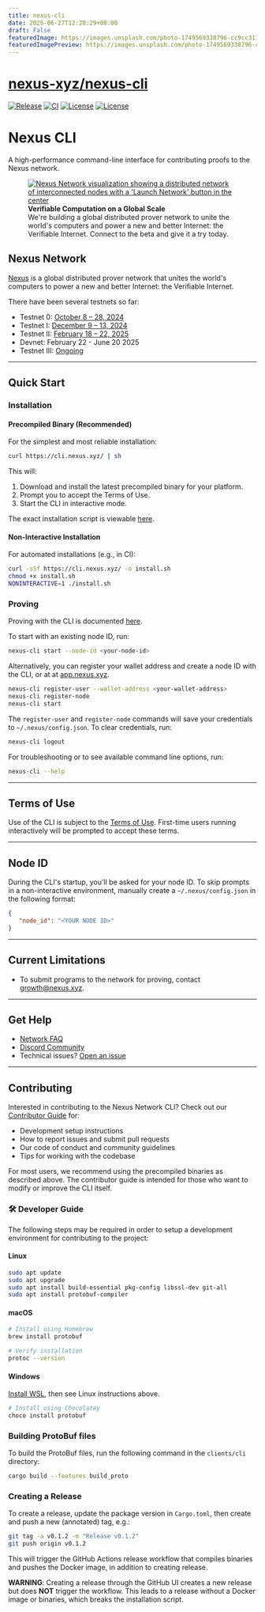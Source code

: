 ```yaml
---
title: nexus-cli
date: 2025-06-27T12:28:29+08:00
draft: False
featuredImage: https://images.unsplash.com/photo-1749569338796-cc9cc311467d?ixid=M3w0NjAwMjJ8MHwxfHJhbmRvbXx8fHx8fHx8fDE3NTA5OTg0NTF8&ixlib=rb-4.1.0
featuredImagePreview: https://images.unsplash.com/photo-1749569338796-cc9cc311467d?ixid=M3w0NjAwMjJ8MHwxfHJhbmRvbXx8fHx8fHx8fDE3NTA5OTg0NTF8&ixlib=rb-4.1.0
---
```


# [nexus-xyz/nexus-cli](https://github.com/nexus-xyz/nexus-cli)

[![Release](https://img.shields.io/github/v/release/nexus-xyz/nexus-cli.svg)](https://github.com/nexus-xyz/nexus-cli/releases)
[![CI](https://github.com/nexus-xyz/nexus-cli/actions/workflows/ci.yml/badge.svg)](https://github.com/nexus-xyz/nexus-cli/actions)
[![License](https://img.shields.io/badge/License-Apache_2.0-green.svg)](https://github.com/nexus-xyz/nexus-cli/blob/main/LICENSE-APACHE)
[![License](https://img.shields.io/badge/License-MIT-green.svg)](https://github.com/nexus-xyz/nexus-cli/blob/main/LICENSE-MIT)

# Nexus CLI

A high-performance command-line interface for contributing proofs to the Nexus network.

<figure>
    <a href="https://beta.nexus.xyz/">
        <img src="assets/images/nexus-network-image.png" alt="Nexus Network visualization showing a distributed network of interconnected nodes with a 'Launch Network' button in the center">
    </a>
    <figcaption>
        <strong>Verifiable Computation on a Global Scale</strong><br>
        We're building a global distributed prover network to unite the world's computers and power a new and better Internet: the Verifiable Internet. Connect to the beta and give it a try today.
    </figcaption>
</figure>

## Nexus Network

[Nexus](https://nexus.xyz/) is a global distributed prover network that unites the world's computers to power a new and
better Internet: the Verifiable Internet.

There have been several testnets so far:

- Testnet 0: [October 8 – 28, 2024](https://blog.nexus.xyz/nexus-launches-worlds-first-open-prover-network/)
- Testnet I: [December 9 – 13, 2024](https://blog.nexus.xyz/the-new-nexus-testnet-is-live/)
- Testnet II: [February 18 – 22, 2025](https://blog.nexus.xyz/testnet-ii-is-open/)
- Devnet: February 22 - June 20 2025
- Testnet III: [Ongoing](https://blog.nexus.xyz/live-everywhere/)

---

## Quick Start

### Installation

#### Precompiled Binary (Recommended)

For the simplest and most reliable installation:

```bash
curl https://cli.nexus.xyz/ | sh
```

This will:
1. Download and install the latest precompiled binary for your platform.
2. Prompt you to accept the Terms of Use.
3. Start the CLI in interactive mode.

The exact installation script is viewable [here](./public/install.sh).

#### Non-Interactive Installation

For automated installations (e.g., in CI):

```bash
curl -sSf https://cli.nexus.xyz/ -o install.sh
chmod +x install.sh
NONINTERACTIVE=1 ./install.sh
```

### Proving

Proving with the CLI is documented [here](https://docs.nexus.xyz/layer-1/testnet/cli-node).

To start with an existing node ID, run:

```bash
nexus-cli start --node-id <your-node-id>
```

Alternatively, you can register your wallet address and create a node ID with the CLI, or at at [app.nexus.xyz](https://app.nexus.xyz).

```bash
nexus-cli register-user --wallet-address <your-wallet-address>
nexus-cli register-node
nexus-cli start
```

The `register-user` and `register-node` commands will save your credentials to `~/.nexus/config.json`. To clear credentials, run:

```bash
nexus-cli logout
```

For troubleshooting or to see available command line options, run:

```bash
nexus-cli --help
```

---

## Terms of Use

Use of the CLI is subject to the [Terms of Use](https://nexus.xyz/terms-of-use).
First-time users running interactively will be prompted to accept these terms.

---

## Node ID

During the CLI's startup, you'll be asked for your node ID. To skip prompts in a
non-interactive environment, manually create a `~/.nexus/config.json` in the
following format:

```json
{
   "node_id": "<YOUR NODE ID>"
}
```

---

## Current Limitations

- To submit programs to the network for proving, contact
  [growth@nexus.xyz](mailto:growth@nexus.xyz).

---

## Get Help

- [Network FAQ](https://docs.nexus.xyz/layer-1/network-devnet/faq)
- [Discord Community](https://discord.gg/nexus-xyz)
- Technical issues? [Open an issue](https://github.com/nexus-xyz/nexus-cli/issues)

---

## Contributing

Interested in contributing to the Nexus Network CLI? Check out our
[Contributor Guide](./CONTRIBUTING.md) for:

- Development setup instructions
- How to report issues and submit pull requests
- Our code of conduct and community guidelines
- Tips for working with the codebase

For most users, we recommend using the precompiled binaries as described above.
The contributor guide is intended for those who want to modify or improve the CLI
itself.

### 🛠  Developer Guide

The following steps may be required in order to setup a development environment for contributing to the project:

#### Linux

```bash
sudo apt update
sudo apt upgrade
sudo apt install build-essential pkg-config libssl-dev git-all
sudo apt install protobuf-compiler
```

#### macOS

```bash
# Install using Homebrew
brew install protobuf

# Verify installation
protoc --version
```

#### Windows

[Install WSL](https://learn.microsoft.com/en-us/windows/wsl/install),
then see Linux instructions above.

```bash
# Install using Chocolatey
choco install protobuf
```

### Building ProtoBuf files

To build the ProtoBuf files, run the following command in the `clients/cli` directory:

```bash
cargo build --features build_proto
```

### Creating a Release

To create a release, update the package version in `Cargo.toml`, then create and push a new (annotated) tag, e.g.:

```bash
git tag -a v0.1.2 -m "Release v0.1.2"
git push origin v0.1.2
```

This will trigger the GitHub Actions release workflow that compiles binaries and pushes the Docker image, in
addition to creating release.

**WARNING**: Creating a release through the GitHub UI creates a new release but does **NOT** trigger
the workflow. This leads to a release without a Docker image or binaries, which breaks the installation script.
